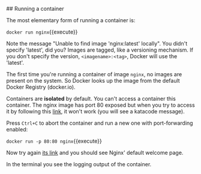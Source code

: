 ## Running a container

The most elementary form of running a container is:

`docker run nginx`{{execute}}

Note the message "Unable to find image 'nginx:latest' locally". You didn't specify 'latest', did you? Images are tagged, like a versioning mechanism. If you don't specify the version, `<imagename>:<tag>`, Docker will use the 'latest'.

The first time you're running a container of image `nginx`, no images are present on the system. So Docker looks up the image from the default Docker Registry (docker.io).

Containers are **isolated** by default. You can't access a container this container. The nginx image has port 80 exposed but when you try to access it by following this [link](https://[[HOST_SUBDOMAIN]]-80-[[KATACODA_HOST]].environments.katacoda.com/), it won't work (you will see a katacode message).

Press `Ctrl+C` to abort the container and run a new one with port-forwarding enabled:

`docker run -p 80:80 nginx`{{execute}}

Now try again [its link](https://[[HOST_SUBDOMAIN]]-80-[[KATACODA_HOST]].environments.katacoda.com/) and you should see Nginx' default welcome page.

In the terminal you see the logging output of the container.